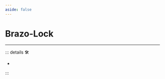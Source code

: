 ```yaml
---
aside: false
---
```

# Brazo-Lock

---

<!-- =================================================== -->
<!-- =================================================== -->
<!-- =================================================== -->
<!-- =================================================== -->
<!-- =================================================== -->
::: details 🛠

-

:::
